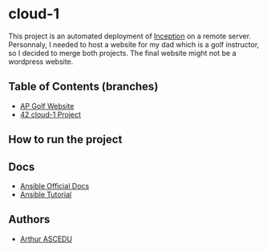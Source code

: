# cloud-1
This project is an automated deployment of [Inception](https://github.com/aascedu/Inception) on a remote server.  
Personnaly, I needed to host a website for my dad which is a golf instructor, so I decided to merge both projects. The final website might not be a wordpress website.

## Table of Contents (branches)

- [AP Golf Website]()
- [42 cloud-1 Project]()

## How to run the project

## Docs
- [Ansible Official Docs](https://docs.ansible.com/)
- [Ansible Tutorial](https://spacelift.io/blog/ansible-tutorial)

## Authors
- [Arthur ASCEDU](https://github.com/aascedu)